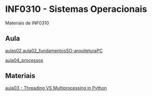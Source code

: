 # INF0310 - Sistemas Operacionais
Materiais de INF0310

## Aula
[aulas02 aula02_fundamentosSO-arquiteturaPC](https://drive.google.com/drive/folders/1AEIUEAfzXiptB64y_1rsnRoTVLzqa92k?usp=sharing)

[aula04_processos](https://drive.google.com/drive/folders/13yPE7sOWP3H-XK_Lh3zdA6WMV-2LYMVA?usp=sharing)

## Materiais
[aula03 - Threading VS Multiprocessing in Python](https://youtu.be/AZnGRKFUU0c?si=EdBny08y9OiJhAVs)
